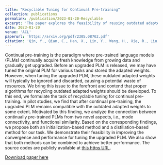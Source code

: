 ```yaml
---
title: "Recyclable Tuning for Continual Pre-training"
collection: publications
permalink: /publication/2023-01-20-Recyclable
excerpt: 'The paper explores the feasibility of reusing outdated adapted weights for continual pre-training'
date: 2023-01-20
venue: 'ACL'
paperurl: 'https://arxiv.org/pdf/2305.08702.pdf'
citation: 'Qin, Y., Qian, C., Han, X., Lin, Y., Wang, H., Xie, R., Liu, Z., Sun, M., & Zhou, J. (2023). Recyclable Tuning for Continual Pre-training. ArXiv. /abs/2305.08702'
---
```


Continual pre-training is the paradigm where pre-trained language models (PLMs) continually acquire fresh knowledge from growing data and gradually get upgraded. Before an upgraded PLM is released, we may have tuned the original PLM for various tasks and stored the adapted weights. However, when tuning the upgraded PLM, these outdated adapted weights will typically be ignored and discarded, causing a potential waste of resources. We bring this issue to the forefront and contend that proper algorithms for recycling outdated adapted weights should be developed. To this end, we formulate the task of recyclable tuning for continual pre-training. In pilot studies, we find that after continual pre-training, the upgraded PLM remains compatible with the outdated adapted weights to some extent. Motivated by this finding, we analyze the connection between continually pre-trained PLMs from two novel aspects, i.e., mode connectivity, and functional similarity. Based on the corresponding findings, we propose both an initialization-based method and a distillation-based method for our task. We demonstrate their feasibility in improving the convergence and performance for tuning the upgraded PLM. We also show that both methods can be combined to achieve better performance. The source codes are publicly available at [this https URL](https://github.com/thunlp/RecyclableTuning).

[Download paper here](https://arxiv.org/pdf/2305.08702.pdf)

